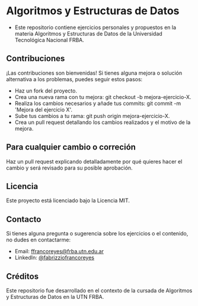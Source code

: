 # Algoritmos y Estructuras de Datos
- Este repositorio contiene ejercicios personales y propuestos en la materia Algoritmos y Estructuras de Datos de la Universidad Tecnológica Nacional FRBA. 

## Contribuciones
¡Las contribuciones son bienvenidas! Si tienes alguna mejora o solución alternativa a los problemas, puedes seguir estos pasos:
- Haz un fork del proyecto.
- Crea una nueva rama con tu mejora: git checkout -b mejora-ejercicio-X.
- Realiza los cambios necesarios y añade tus commits: git commit -m 'Mejora del ejercicio X'.
- Sube tus cambios a tu rama: git push origin mejora-ejercicio-X.
- Crea un pull request detallando los cambios realizados y el motivo de la mejora.

## Para cualquier cambio o correción
Haz un pull request explicando detalladamente por qué quieres hacer el cambio y será revisado para su posible aprobación.

## Licencia
Este proyecto está licenciado bajo la Licencia MIT.

## Contacto
Si tienes alguna pregunta o sugerencia sobre los ejercicios o el contenido, no dudes en contactarme:
- Email: ffrancoreyes@frba.utn.edu.ar
- LinkedIn: [@fabrizziofrancoreyes](https://www.linkedin.com/in/fabrizziofrancoreyes/)

## Créditos
Este repositorio fue desarrollado en el contexto de la cursada de Algoritmos y Estructuras de Datos en la UTN FRBA.
